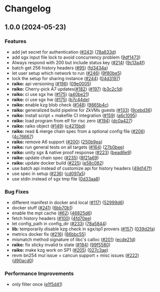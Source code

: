 # Changelog

## 1.0.0 (2024-05-23)


### Features

* add jwt secret for authentication ([#243](https://github.com/taikoxyz/raiko/issues/243)) ([78a633d](https://github.com/taikoxyz/raiko/commit/78a633da60c712c7338988d49031ff401a09d24f))
* add sgx input file lock to avoid concurrency problem ([9df1473](https://github.com/taikoxyz/raiko/commit/9df147394aa5e2c48a92364fcc037191faa914fd))
* Always respond with 200 but include status key ([#214](https://github.com/taikoxyz/raiko/issues/214)) ([9c13a4f](https://github.com/taikoxyz/raiko/commit/9c13a4fcb5e466ff0e190b52160c5d42b71f67e9))
* batch get 256 history headers ([#95](https://github.com/taikoxyz/raiko/issues/95)) ([fd3434a](https://github.com/taikoxyz/raiko/commit/fd3434aa72766e9cb0a74e20a2bfe784743ebbe2))
* let user setup which network to run ([#246](https://github.com/taikoxyz/raiko/issues/246)) ([9f80be5](https://github.com/taikoxyz/raiko/commit/9f80be559396dc1daccf3bce6f38b9b628d0a76e))
* lock the setup for sharing instance ([#244](https://github.com/taikoxyz/raiko/issues/244)) ([04d3197](https://github.com/taikoxyz/raiko/commit/04d31975f5417d3cb4357213174dbad3c178f81a))
* **raiko:** api versioning ([#196](https://github.com/taikoxyz/raiko/issues/196)) ([09e0005](https://github.com/taikoxyz/raiko/commit/09e0005d66d6e86d38381cab19c3990c1b0b7bae))
* **raiko:** Cherry-pick A7 updates([#182](https://github.com/taikoxyz/raiko/issues/182)) ([#197](https://github.com/taikoxyz/raiko/issues/197)) ([b3c2c1d](https://github.com/taikoxyz/raiko/commit/b3c2c1d9136348004f0a8653538cadf2743e8873))
* **raiko:** ci use sgx hw ([#175](https://github.com/taikoxyz/raiko/issues/175)) ([a40be21](https://github.com/taikoxyz/raiko/commit/a40be21d33d94414e4dc6259e17939785be69204))
* **raiko:** ci use sgx hw ([#175](https://github.com/taikoxyz/raiko/issues/175)) ([b7c44de](https://github.com/taikoxyz/raiko/commit/b7c44dedb784b39df9cbd7c87277f8355fa2fd50))
* **raiko:** enable kzg blob check ([#148](https://github.com/taikoxyz/raiko/issues/148)) ([9865b4c](https://github.com/taikoxyz/raiko/commit/9865b4cb91a56cbf0678d494cbea624f6ef0b067))
* **raiko:** generalized build pipeline for ZkVMs guests ([#133](https://github.com/taikoxyz/raiko/issues/133)) ([9cebd36](https://github.com/taikoxyz/raiko/commit/9cebd36a44c7243195b9cc1ef72ef2e949157dc1))
* **raiko:** install script + makefile CI integration ([#159](https://github.com/taikoxyz/raiko/issues/159)) ([a6c1095](https://github.com/taikoxyz/raiko/commit/a6c10953326b449127f6dcda2b92d2b1747c7f2d))
* **raiko:** load program from elf for risc zero ([#194](https://github.com/taikoxyz/raiko/issues/194)) ([dc0a427](https://github.com/taikoxyz/raiko/commit/dc0a4279cb8ad13cce54ce5ef182fe57509a6e3a))
* **raiko:** raiko object ([#149](https://github.com/taikoxyz/raiko/issues/149)) ([c4215bd](https://github.com/taikoxyz/raiko/commit/c4215bde45675d57e7a16f32107146b3b9756e75))
* **raiko:** read & merge chain spec from a optional config file ([#206](https://github.com/taikoxyz/raiko/issues/206)) ([4c76667](https://github.com/taikoxyz/raiko/commit/4c766678d8b0d1d9ba038e1f1be53679b25db05a))
* **raiko:** remove A6 support ([#200](https://github.com/taikoxyz/raiko/issues/200)) ([250b9ea](https://github.com/taikoxyz/raiko/commit/250b9ea21760442230573246a307c12816f42491))
* **raiko:** run general tests on all targets ([#164](https://github.com/taikoxyz/raiko/issues/164)) ([27b0bee](https://github.com/taikoxyz/raiko/commit/27b0beeaace5b93d1d32ac9b13da0722793fafeb))
* **raiko:** unity sgx & native proof response ([#223](https://github.com/taikoxyz/raiko/issues/223)) ([bead6e9](https://github.com/taikoxyz/raiko/commit/bead6e93542e264fae5c9faca7c726c8bd8d4ede))
* **raiko:** update chain spec ([#235](https://github.com/taikoxyz/raiko/issues/235)) ([8f21a69](https://github.com/taikoxyz/raiko/commit/8f21a690d82d3bc570bcc84f2ed4fa87a17ba6d7))
* **raiko:** update docker build ([#225](https://github.com/taikoxyz/raiko/issues/225)) ([e58c082](https://github.com/taikoxyz/raiko/commit/e58c082daf874ad57a60624ea92f29714a8f4c62))
* use batch api instead of customize api for history headers ([49d147f](https://github.com/taikoxyz/raiko/commit/49d147f54fc187a0cffd1767af47fcc5783496a6))
* use spec in setup ([#236](https://github.com/taikoxyz/raiko/issues/236)) ([cd097a5](https://github.com/taikoxyz/raiko/commit/cd097a5cca62ef8a7b8a40991939ff740e00dd22))
* use stdin instead of sgx tmp file ([0d33aa8](https://github.com/taikoxyz/raiko/commit/0d33aa81fadeab27e45e6632defa0e0d8ce293d4))


### Bug Fixes

* different manifest in docker and local ([#117](https://github.com/taikoxyz/raiko/issues/117)) ([52999d6](https://github.com/taikoxyz/raiko/commit/52999d664a44ad86f4a69392f76353fc656821ff))
* docker stuff ([#241](https://github.com/taikoxyz/raiko/issues/241)) ([6bb70b1](https://github.com/taikoxyz/raiko/commit/6bb70b15991060dba5620f7903a18008a02b43e3))
* enable the mpt cache ([#62](https://github.com/taikoxyz/raiko/issues/62)) ([46825d6](https://github.com/taikoxyz/raiko/commit/46825d66a2edfc8ce0e2acfb2e6e272645d79956))
* fetch history headers ([#100](https://github.com/taikoxyz/raiko/issues/100)) ([4fd70ee](https://github.com/taikoxyz/raiko/commit/4fd70eee7b5a64173549d3e466ab4bd7fbf2a33b))
* let config_path in config_dir ([#233](https://github.com/taikoxyz/raiko/issues/233)) ([78a5844](https://github.com/taikoxyz/raiko/commit/78a584406dde604b73b74e8269a7017cf6fb0098))
* **lib:** temporarily disable kzg check in sgx/sp1 provers ([#157](https://github.com/taikoxyz/raiko/issues/157)) ([039d2fa](https://github.com/taikoxyz/raiko/commit/039d2fae62a7ec7d66c40d73cc1a47c65bf87c23))
* metrics docker fix ([#216](https://github.com/taikoxyz/raiko/issues/216)) ([86bbc55](https://github.com/taikoxyz/raiko/commit/86bbc5598ee58194951a86c1775dfb30a3fed31b))
* mismatch method signature of libc's calloc ([#201](https://github.com/taikoxyz/raiko/issues/201)) ([ecde21d](https://github.com/taikoxyz/raiko/commit/ecde21da99ceeb273c3df736a152e9e6ab5ea23d))
* **raiko:** fix sticky invalid tx state ([#184](https://github.com/taikoxyz/raiko/issues/184)) ([99f5580](https://github.com/taikoxyz/raiko/commit/99f558088437af32e76e04d0529ea0715a163d40))
* **raiko:** make kzg work on SP1 ([#205](https://github.com/taikoxyz/raiko/issues/205)) ([027c3ae](https://github.com/taikoxyz/raiko/commit/027c3aee910a7a0cae1dec4eb19b7865d4aa5c0d))
* revm bn254 mul issue + cancun support + misc issues ([#222](https://github.com/taikoxyz/raiko/issues/222)) ([d90acd0](https://github.com/taikoxyz/raiko/commit/d90acd00be42b6af4a7f0301882d8719be5fdf64))


### Performance Improvements

* only filter once ([e1f5d41](https://github.com/taikoxyz/raiko/commit/e1f5d411a496a6d563ae8db61b164a0b77928884))
